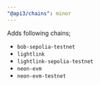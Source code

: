 ```yaml
---
"@api3/chains": minor
---
```


Adds following chains;

* `bob-sepolia-testnet` 
* `lightlink` 
* `lightlink-sepolia-testnet`
* `neon-evm` 
* `neon-evm-testnet`
